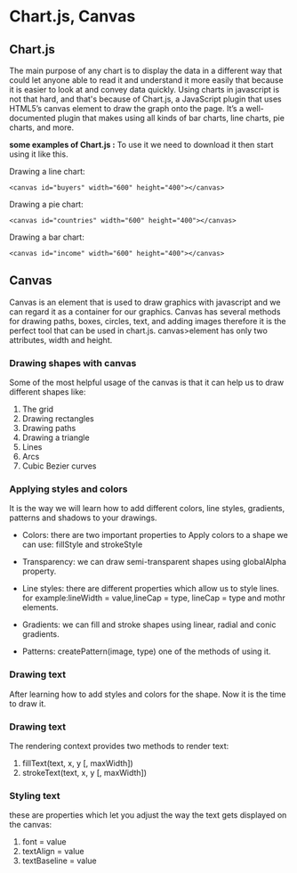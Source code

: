 # Chart.js, Canvas


## Chart.js

The main purpose of any chart is to display the data in a different way that could let anyone able to read it and understand it more easily that because it is easier to look at and convey data quickly. Using charts in javascript is not that hard, and that's because of Chart.js, a JavaScript plugin that uses HTML5’s canvas element to draw the graph onto the page. It’s a well-documented plugin that makes using all kinds of bar charts, line charts, pie charts, and more.

**some examples of Chart.js :** To use it we need to download it then start using it like this.

Drawing a line chart:

```
<canvas id="buyers" width="600" height="400"></canvas>
```

Drawing a pie chart:
```
<canvas id="countries" width="600" height="400"></canvas>

```

Drawing a bar chart:
```
<canvas id="income" width="600" height="400"></canvas>

```

## Canvas

Canvas is an element that is used to draw graphics with javascript and we can regard it as a container for our graphics. Canvas has several methods for drawing paths, boxes, circles, text, and adding images therefore it is the perfect tool that can be used in chart.js. canvas>element has only two attributes, width and height.

### Drawing shapes with canvas
Some of the most helpful usage of the canvas is that it can help us to draw different shapes like:
1. The grid
2. Drawing rectangles
3. Drawing paths
4. Drawing a triangle
5. Lines
6. Arcs
7. Cubic Bezier curves


### Applying styles and colors
It is the way we will learn how to add different colors, line styles, gradients, patterns and shadows to your drawings.

* Colors: there are two important properties to Apply colors to a shape we can use: fillStyle and strokeStyle

* Transparency: we can draw semi-transparent shapes using globalAlpha property.
* Line styles: there are different properties which allow us to style lines. for example:lineWidth = value,lineCap = type, lineCap = type and mothr elements.
* Gradients: we can fill and stroke shapes using linear, radial and conic gradients.
* Patterns: createPattern(image, type) one of the methods of using it.

### Drawing text
After learning how to add styles and colors for the shape. Now it is the time to draw it.

### Drawing text
The rendering context provides two methods to render text: 

1. fillText(text, x, y [, maxWidth])
2. strokeText(text, x, y [, maxWidth])

### Styling text
these are properties which let you adjust the way the text gets displayed on the canvas:

1. font = value
2. textAlign = value
3. textBaseline = value